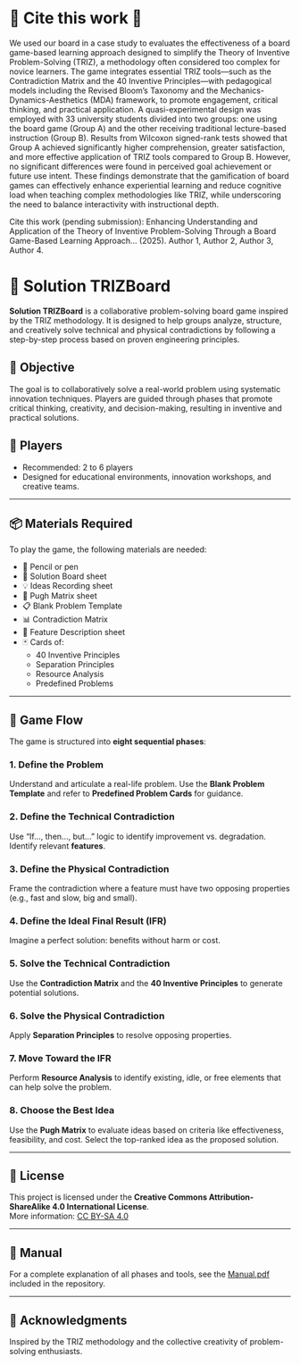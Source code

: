 #  📝  Cite this work 🤝
We used our board in a case study to evaluates the effectiveness of a board game-based learning approach designed to simplify the Theory of Inventive Problem-Solving (TRIZ), a methodology often considered too complex for novice learners. The game integrates essential TRIZ tools—such as the Contradiction Matrix and the 40 Inventive Principles—with pedagogical models including the Revised Bloom’s Taxonomy and the Mechanics-Dynamics-Aesthetics (MDA) framework, to promote engagement, critical thinking, and practical application. A quasi-experimental design was employed with 33 university students divided into two groups: one using the board game (Group A) and the other receiving traditional lecture-based instruction (Group B). Results from Wilcoxon signed-rank tests showed that Group A achieved significantly higher comprehension, greater satisfaction, and more effective application of TRIZ tools compared to Group B. However, no significant differences were found in perceived goal achievement or future use intent. These findings demonstrate that the gamification of board games can effectively enhance experiential learning and reduce cognitive load when teaching complex methodologies like TRIZ, while underscoring the need to balance interactivity with instructional depth.

Cite this work (pending submission):
Enhancing Understanding and Application of the Theory of Inventive Problem-Solving Through a Board Game-Based Learning Approach... (2025). Author 1, Author 2, Author 3, Author 4. 


# 🧩 Solution TRIZBoard

**Solution TRIZBoard** is a collaborative problem-solving board game inspired by the TRIZ methodology. It is designed to help groups analyze, structure, and creatively solve technical and physical contradictions by following a step-by-step process based on proven engineering principles.


## 🎯 Objective

The goal is to collaboratively solve a real-world problem using systematic innovation techniques. Players are guided through phases that promote critical thinking, creativity, and decision-making, resulting in inventive and practical solutions.

## 👥 Players

- Recommended: 2 to 6 players
- Designed for educational environments, innovation workshops, and creative teams.

---

## 📦 Materials Required

To play the game, the following materials are needed:

- 📝 Pencil or pen  
- 🧠 Solution Board sheet  
- 💡 Ideas Recording sheet  
- 🧮 Pugh Matrix sheet  
- 📋 Blank Problem Template  
- 📊 Contradiction Matrix  
- 🧾 Feature Description sheet  
- 🃏 Cards of:
  - 40 Inventive Principles  
  - Separation Principles  
  - Resource Analysis  
  - Predefined Problems  

---

## 🔄 Game Flow

The game is structured into **eight sequential phases**:

### 1. Define the Problem  
Understand and articulate a real-life problem. Use the **Blank Problem Template** and refer to **Predefined Problem Cards** for guidance.

### 2. Define the Technical Contradiction  
Use “If..., then..., but...” logic to identify improvement vs. degradation. Identify relevant **features**.

### 3. Define the Physical Contradiction  
Frame the contradiction where a feature must have two opposing properties (e.g., fast and slow, big and small).

### 4. Define the Ideal Final Result (IFR)  
Imagine a perfect solution: benefits without harm or cost.

### 5. Solve the Technical Contradiction  
Use the **Contradiction Matrix** and the **40 Inventive Principles** to generate potential solutions.

### 6. Solve the Physical Contradiction  
Apply **Separation Principles** to resolve opposing properties.

### 7. Move Toward the IFR  
Perform **Resource Analysis** to identify existing, idle, or free elements that can help solve the problem.

### 8. Choose the Best Idea  
Use the **Pugh Matrix** to evaluate ideas based on criteria like effectiveness, feasibility, and cost. Select the top-ranked idea as the proposed solution.

---

## 📘 License

This project is licensed under the **Creative Commons Attribution-ShareAlike 4.0 International License**.  
More information: [CC BY-SA 4.0](https://creativecommons.org/licenses/by-sa/4.0/)

---

## 📎 Manual

For a complete explanation of all phases and tools, see the [Manual.pdf](./Manual.pdf) included in the repository.



---

## 💬 Acknowledgments

Inspired by the TRIZ methodology and the collective creativity of problem-solving enthusiasts.



